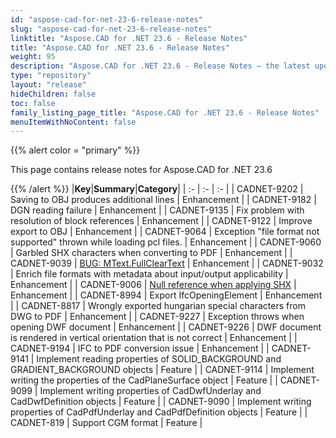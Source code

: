 ```yaml
---
id: "aspose-cad-for-net-23-6-release-notes"
slug: "aspose-cad-for-net-23-6-release-notes"
linktitle: "Aspose.CAD for .NET 23.6 - Release Notes"
title: "Aspose.CAD for .NET 23.6 - Release Notes"
weight: 95
description: "Aspose.CAD for .NET 23.6 - Release Notes – the latest updates and fixes."
type: "repository"
layout: "release"
hideChildren: false
toc: false
family_listing_page_title: "Aspose.CAD for .NET 23.6 - Release Notes"
menuItemWithNoContent: false
---
```


{{% alert color = "primary" %}}

This page contains release notes for Aspose.CAD for .NET 23.6

{{% /alert %}}
|**Key**|**Summary**|**Category**|
| :- | :- | :- |
| CADNET-9202 | Saving to OBJ produces additional lines | Enhancement |
| CADNET-9182 | DGN reading failure | Enhancement |
| CADNET-9135 | Fix problem with resolution of block references | Enhancement |
| CADNET-9122 | Improve export to OBJ | Enhancement |
| CADNET-9064 | Exception "file format not supported" thrown while loading pcl files. | Enhancement |
| CADNET-9060 |  Garbled SHX characters when converting to PDF | Enhancement |
| CADNET-9039 | [BUG: MText.FullClearText](https://forum.aspose.com/t/bug-mtext-fullcleartext/262160) | Enhancement |
| CADNET-9032 | Enrich file formats with metadata about input/output applicability | Enhancement |
| CADNET-9006 | [Null reference when applying SHX](https://forum.aspose.com/t/aspose-cad-pdf/260412) | Enhancement |
| CADNET-8994 | Export IfcOpeningElement | Enhancement |
| CADNET-8817 | Wrongly exported hungarian special characters from DWG to PDF | Enhancement |
| CADNET-9227 | Exception throws when opening DWF document | Enhancement |
| CADNET-9226 | DWF document is rendered in vertical orientation that is not correct | Enhancement |
| CADNET-9194 | IFC to PDF conversion issue | Enhancement |
| CADNET-9141 | Implement reading properties of SOLID_BACKGROUND and GRADIENT_BACKGROUND objects | Feature |
| CADNET-9114 | Implement writing the properties of the CadPlaneSurface object | Feature |
| CADNET-9099 | Implement writing properties of CadDwfUnderlay and CadDwfDefinition objects | Feature |
| CADNET-9090 | Implement writing properties of CadPdfUnderlay and CadPdfDefinition objects | Feature |
| CADNET-819 | Support CGM format | Feature |
